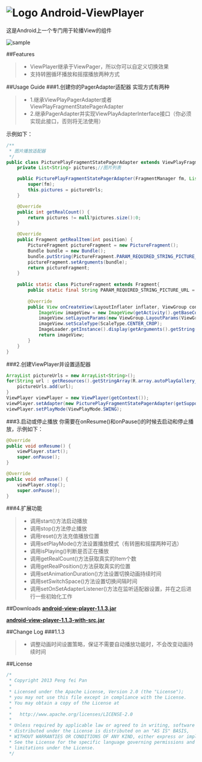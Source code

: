 ![Logo](https://github.com/xiaopansky/Android-ViewPlayer/raw/master/res/drawable-mdpi/ic_launcher.png) Android-ViewPlayer
===============

这是Android上一个专门用于轮播View的组件

![sample](https://github.com/xiaopansky/Android-ViewPlayer/raw/master/docs/sample.png)

##Features
>* ViewPlayer继承于ViewPager，所以你可以自定义切换效果
>* 支持转圈循环播放和摇摆播放两种方式

##Usage Guide
###1.创建你的PagerAdapter适配器
实现方式有两种
>* 1.继承ViewPlayPagerAdapter或者ViewPlayFragmentStatePagerAdapter
>* 2.继承PagerAdapter并实现ViewPlayAdapterInterface接口（你必须实现此接口，否则将无法使用）

示例如下：
```java
/**
 * 图片播放适配器
 */
public class PicturePlayFragmentStatePagerAdapter extends ViewPlayFragmentStatePagerAdapter {
	private List<String> pictures;//图片列表

	public PicturePlayFragmentStatePagerAdapter(FragmentManager fm, List<String> pictureUrls) {
		super(fm);
		this.pictures = pictureUrls;
	}

	@Override
	public int getRealCount() {
		return pictures != null?pictures.size():0;
	}

	@Override
	public Fragment getRealItem(int position) {
		PictureFragment pictureFragment = new PictureFragment();
		Bundle bundle = new Bundle();
		bundle.putString(PictureFragment.PARAM_REQUIRED_STRING_PICTURE_URL, pictures.get(position));
		pictureFragment.setArguments(bundle);
		return pictureFragment;
	}
	
	public static class PictureFragment extends Fragment{
		public static final String PARAM_REQUIRED_STRING_PICTURE_URL = "PARAM_REQUIRED_STRING_PICTURE_URL";
		
		@Override
		public View onCreateView(LayoutInflater inflater, ViewGroup container, Bundle savedInstanceState) {
			ImageView imageView = new ImageView(getActivity().getBaseContext());
			imageView.setLayoutParams(new ViewGroup.LayoutParams(ViewGroup.LayoutParams.MATCH_PARENT, ViewGroup.LayoutParams.MATCH_PARENT));
			imageView.setScaleType(ScaleType.CENTER_CROP);
			ImageLoader.getInstance().display(getArguments().getString(PARAM_REQUIRED_STRING_PICTURE_URL), imageView);
			return imageView;
		}
	}
}
```

###2.创建ViewPlayer并设置适配器
```java
ArrayList pictureUrls = new ArrayList<String>();
for(String url : getResources().getStringArray(R.array.autoPlayGallery_urls2)){
	pictureUrls.add(url);
}
ViewPlayer viewPlayer = new ViewPlayer(getContext());
viewPlayer.setAdapter(new PicturePlayFragmentStatePagerAdapter(getSupportFragmentManager(), pictureUrls));
viewPlayer.setPlayMode(ViewPlayMode.SWING);
```

###3.启动或停止播放
你需要在onResume()和onPause()的时候去启动和停止播放，示例如下：
```java
@Override
public void onResume() {
	viewPlayer.start();
	super.onPause();
}

@Override
public void onPause() {
	viewPlayer.stop();
	super.onPause();
}
```

###4.扩展功能
>* 调用start()方法启动播放
>* 调用stop()方法停止播放
>* 调用reset()方法充值播放位置
>* 调用setPlayMode()方法设置播放模式（有转圈和摇摆两种可选）
>* 调用isPlaying()判断是否正在播放
>* 调用getRealCount()方法获取真实的Item个数
>* 调用getRealPosition()方法获取真实的位置
>* 调用setAnimationDuration()方法设置切换动画持续时间
>* 调用setSwitchSpace()方法设置切换间隔时间
>* 调用setOnSetAdapterListener()方法在监听适配器设置，并在之后进行一些初始化工作

##Downloads
**[android-view-player-1.1.3.jar](https://github.com/xiaopansky/Android-ViewPlayer/raw/master/releases/android-view-player-1.1.3.jar)**

**[android-view-player-1.1.3-with-src.jar](https://github.com/xiaopansky/Android-ViewPlayer/raw/master/releases/android-view-player-1.1.3-with-src.jar)**

##Change Log
###1.1.3
>* 调整动画时间设置策略，保证不需要自动播放功能时，不会改变动画持续时间

##License
```java
/*
 * Copyright 2013 Peng fei Pan
 * 
 * Licensed under the Apache License, Version 2.0 (the "License");
 * you may not use this file except in compliance with the License.
 * You may obtain a copy of the License at
 * 
 *   http://www.apache.org/licenses/LICENSE-2.0
 * 
 * Unless required by applicable law or agreed to in writing, software
 * distributed under the License is distributed on an "AS IS" BASIS,
 * WITHOUT WARRANTIES OR CONDITIONS OF ANY KIND, either express or implied.
 * See the License for the specific language governing permissions and
 * limitations under the License.
 */
```